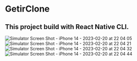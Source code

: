 # GetirClone

## This project build with React Native CLI.


![Simulator Screen Shot - iPhone 14 - 2023-02-20 at 22 04 05](https://user-images.githubusercontent.com/55498680/220183269-19a33604-4ec7-4e37-a3bc-69e7c5810232.png)
![Simulator Screen Shot - iPhone 14 - 2023-02-20 at 22 04 21](https://user-images.githubusercontent.com/55498680/220183270-d9420814-f553-44db-ab8d-4493f705d044.png)
![Simulator Screen Shot - iPhone 14 - 2023-02-20 at 22 04 32](https://user-images.githubusercontent.com/55498680/220183273-afbae8ce-51e3-4c0f-8d3a-b86c3fcd7c82.png)
![Simulator Screen Shot - iPhone 14 - 2023-02-20 at 22 04 44](https://user-images.githubusercontent.com/55498680/220183277-cf071ef0-1d3d-4f64-8f28-a519b121ef1e.png)
